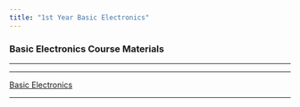 ```yaml
---
title: "1st Year Basic Electronics"
---
```


### Basic Electronics Course Materials
<hr>

<!--- <a href="https://drive.google.com/file/d/0B9cqMjKT9M-dNFk0OXBEWUwzbzA/view?usp=sharing">Syllabus</a>
 <a target="_blank" href="https://drive.google.com/open?id=0B9cqMjKT9M-dcXdjRjZMSlNsTkE">Scheme</a>
--->
<hr>
<!--
* Module 1
* Module 2 
* Module 3  
* Module 4 
* Module 5
-->
<a href="https://drive.google.com/drive/folders/1qFYrvO2tZGm4sMrlZj8JaiHOJQW9rCMN?usp=sharing">Basic Electronics</a>

<hr>

